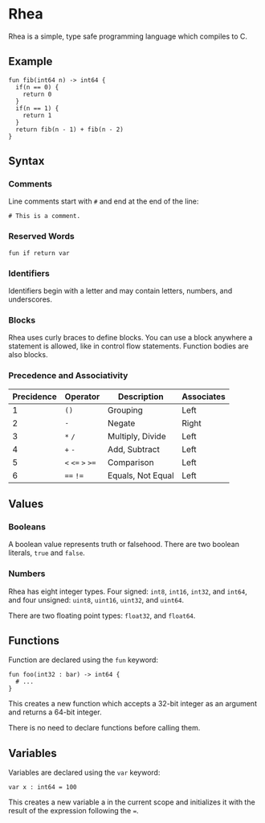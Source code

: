 # Rhea

Rhea is a simple, type safe programming language which compiles to C.

## Example

```
fun fib(int64 n) -> int64 {
  if(n == 0) {
    return 0
  }
  if(n == 1) {
    return 1
  }
  return fib(n - 1) + fib(n - 2)
}
```

## Syntax

### Comments

Line comments start with `#` and end at the end of the line:

```
# This is a comment.
```

### Reserved Words

```
fun if return var
```

### Identifiers

Identifiers begin with a letter and may contain letters, numbers, and underscores.

### Blocks

Rhea uses curly braces to define blocks. You can use a block anywhere a statement is allowed, like in control flow statements. Function bodies are also blocks.

### Precedence and Associativity

| Precidence | Operator          | Description       | Associates |
|------------|-------------------|-------------------|------------|
| 1          | `()`              | Grouping          | Left       |
| 2          | `-`               | Negate            | Right      |
| 3          | `*` `/`           | Multiply, Divide  | Left       |
| 4          | `+` `-`           | Add, Subtract     | Left       |
| 5          | `<` `<=` `>` `>=` | Comparison        | Left       |
| 6          | `==` `!=`         | Equals, Not Equal | Left       |

## Values

### Booleans

A boolean value represents truth or falsehood. There are two boolean literals, `true` and `false`. 

### Numbers

Rhea has eight integer types. Four signed: `int8`, `int16`, `int32`, and `int64`, and four unsigned: `uint8`, `uint16`, `uint32`, and `uint64`.

There are two floating point types: `float32`, and `float64`.

## Functions

Function are declared using the `fun` keyword:

```
fun foo(int32 : bar) -> int64 {
  # ...
}
```

This creates a new function which accepts a 32-bit integer as an argument and returns a 64-bit integer.

There is no need to declare functions before calling them.

## Variables

Variables are declared using the `var` keyword:

```
var x : int64 = 100
```

This creates a new variable a in the current scope and initializes it with the result of the expression following the `=`.
